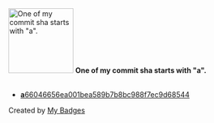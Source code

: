 <img src="https://my-badges.github.io/my-badges/a-commit.png" alt="One of my commit sha starts with &quot;a&quot;." title="One of my commit sha starts with &quot;a&quot;." width="128">
<strong>One of my commit sha starts with &quot;a&quot;.</strong>
<br><br>

- <a href="https://github.com/bggo/DebTop/commit/a66046656ea001bea589b7b8bc988f7ec9d68544"><strong>a</strong>66046656ea001bea589b7b8bc988f7ec9d68544</a>


Created by <a href="https://github.com/my-badges/my-badges">My Badges</a>